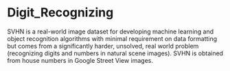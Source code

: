 # Digit_Recognizing
SVHN is a real-world image dataset for developing machine learning and object recognition algorithms with minimal requirement on data formatting but comes  from a significantly harder, unsolved, real world problem (recognizing digits and  numbers in natural scene images). SVHN is obtained from house numbers in  Google Street View images.
